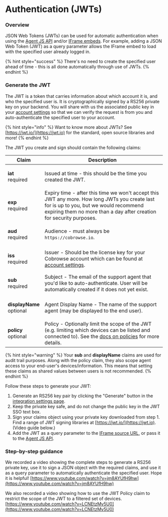 # Authentication (JWTs)

### Overview

JSON Web Tokens (JWTs) can be used for automatic authentication when using the [Agent JS API](../agent-sdk/) and/or [IFrame embeds](../custom-iframe-embeds.md). For example, adding a JSON Web Token (JWT) as a query parameter allows the IFrame embed to load with the specified user already logged in.&#x20;

{% hint style="success" %}
There's no need to create the specified user ahead of time - this is all done automatically through use of JWTs.
{% endhint %}

### Generate the JWT

The JWT is a token that carries information about which account it is, and who the specified user is. It is cryptographically signed by a RS256 private key on your backend. You will share with us the associated public key in your [account settings](https://cobrowse.io/dashboard/settings/integrations) so that we can verify the request is from you and auto-authenticate the specified user to your account.&#x20;

{% hint style="info" %}
Want to know more about JWTs? See [https://jwt.io/](https://jwt.io) for the standard, open source libraries and more!
{% endhint %}

The JWT you create and sign should contain the following claims:

| Claim                                                            | Description                                                                                                                                                                                                    |
| ---------------------------------------------------------------- | -------------------------------------------------------------------------------------------------------------------------------------------------------------------------------------------------------------- |
| <p><strong>iat</strong><br><strong></strong>required</p>         | Issued at time - this should be the time you created the JWT.                                                                                                                                                  |
| <p><strong>exp</strong><br><strong></strong>required</p>         | Expiry time - after this time we won't accept this JWT any more. How long JWTs you create last for is up to you, but we would recommend expiring them no more than a day after creation for security purposes. |
| <p><strong>aud</strong><br><strong></strong>required</p>         | Audience - must always be `https://cobrowse.io`.                                                                                                                                                               |
| <p><strong>iss</strong><br><strong></strong>required</p>         | Issuer - Should be the license key for your Cobrowse account which can be found at [account settings](https://cobrowse.io/dashboard/settings).                                                                 |
| <p><strong>sub</strong><br><strong></strong>required</p>         | Subject - The email of the support agent that you'd like to auto-authenticate. User will be automatically created if it does not yet exist.                                                                    |
| <p><strong>displayName</strong><br><strong></strong>optional</p> | Agent Display Name - The name of the support agent (may be displayed to the end user).                                                                                                                         |
| <p><strong>policy</strong><br><strong></strong>optional</p>      | Policy - Optionally limit the scope of the JWT (e.g. limiting which devices can be listed and connected to). See the [docs on policies](jwt-policies.md) for more details.                                     |

{% hint style="warning" %}
Your **sub** and **displayName** claims are used for audit trail purposes. Along with the policy claim, they also scope agent access to your end-user's devices/information. This means that setting these claims as shared values between users is not recommended.
{% endhint %}

Follow these steps to generate your JWT:

1. Generate an RS256 key pair by clicking the "Generate" button in the [integration settings page](https://cobrowse.io/dashboard/settings/integrations).
2. Keep the private key safe, and do not change the public key in the JWT SSO text box.&#x20;
3. Sign your claims object using your private key downloaded from step 1. Find a range of JWT signing libraries at [https://jwt.io/](https://jwt.io). (Video guide below.)
4. Add the JWT as a query parameter to the [IFrame source URL](../custom-iframe-embeds.md), or pass it to the [Agent JS API](../agent-sdk/).

### Step-by-step guidance

We recorded a video showing the complete steps to generate a RS256 private key, use it to sign a JSON object with the required claims, and use it as a query parameter to automatically authenticate the specified user.  Hope it is helpful! [https://www.youtube.com/watch?v=jm8AYUfH9hw](https://www.youtube.com/watch?v=jm8AYUfH9hw)

We also recorded a video showing how to use the JWT Policy claim to restrict the scope of the JWT to a filtered set of devices. [https://www.youtube.com/watch?v=LCNEtzMv5U0](https://www.youtube.com/watch?v=LCNEtzMv5U0)

